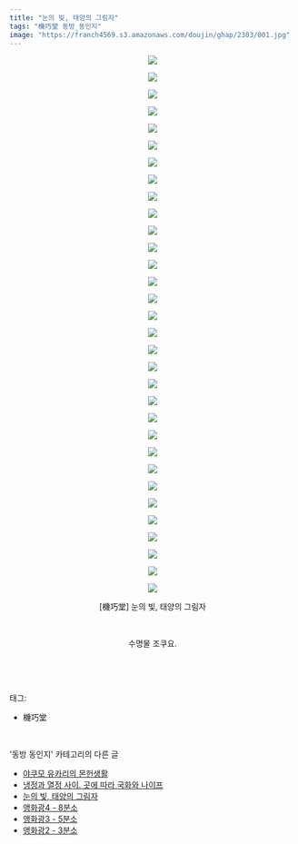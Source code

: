 ```yaml
---
title: "눈의 빛, 태양의 그림자"
tags: "機巧堂 동방_동인지"
image: "https://franch4569.s3.amazonaws.com/doujin/ghap/2303/001.jpg"
---
```

<div class="article">
<p style="text-align: center; clear: none; float: none;"><img src="{{ site.imgserver2 }}/ghap/2303/001.jpg"/></p>
<p style="text-align: center; clear: none; float: none;"><img src="{{ site.imgserver2 }}/ghap/2303/002.jpg"/></p>
<p style="text-align: center; clear: none; float: none;"><img src="{{ site.imgserver2 }}/ghap/2303/003.jpg"/></p>
<p style="text-align: center; clear: none; float: none;"><img src="{{ site.imgserver2 }}/ghap/2303/004.jpg"/></p>
<p style="text-align: center; clear: none; float: none;"><img src="{{ site.imgserver2 }}/ghap/2303/005.jpg"/></p>
<p style="text-align: center; clear: none; float: none;"><img src="{{ site.imgserver2 }}/ghap/2303/006.jpg"/></p>
<p style="text-align: center; clear: none; float: none;"><img src="{{ site.imgserver2 }}/ghap/2303/007.jpg"/></p>
<p style="text-align: center; clear: none; float: none;"><img src="{{ site.imgserver2 }}/ghap/2303/008.jpg"/></p>
<p style="text-align: center; clear: none; float: none;"><img src="{{ site.imgserver2 }}/ghap/2303/009.jpg"/></p>
<p style="text-align: center; clear: none; float: none;"><img src="{{ site.imgserver2 }}/ghap/2303/010.jpg"/></p>
<p style="text-align: center; clear: none; float: none;"><img src="{{ site.imgserver2 }}/ghap/2303/011.jpg"/></p>
<p style="text-align: center; clear: none; float: none;"><img src="{{ site.imgserver2 }}/ghap/2303/012.jpg"/></p>
<p style="text-align: center; clear: none; float: none;"><img src="{{ site.imgserver2 }}/ghap/2303/013.jpg"/></p>
<p style="text-align: center; clear: none; float: none;"><img src="{{ site.imgserver2 }}/ghap/2303/014.jpg"/></p>
<p style="text-align: center; clear: none; float: none;"><img src="{{ site.imgserver2 }}/ghap/2303/015.jpg"/></p>
<p style="text-align: center; clear: none; float: none;"><img src="{{ site.imgserver2 }}/ghap/2303/016.jpg"/></p>
<p style="text-align: center; clear: none; float: none;"><img src="{{ site.imgserver2 }}/ghap/2303/017.jpg"/></p>
<p style="text-align: center; clear: none; float: none;"><img src="{{ site.imgserver2 }}/ghap/2303/018.jpg"/></p>
<p style="text-align: center; clear: none; float: none;"><img src="{{ site.imgserver2 }}/ghap/2303/019.jpg"/></p>
<p style="text-align: center; clear: none; float: none;"><img src="{{ site.imgserver2 }}/ghap/2303/020.jpg"/></p>
<p style="text-align: center; clear: none; float: none;"><img src="{{ site.imgserver2 }}/ghap/2303/021.jpg"/></p>
<p style="text-align: center; clear: none; float: none;"><img src="{{ site.imgserver2 }}/ghap/2303/022.jpg"/></p>
<p style="text-align: center; clear: none; float: none;"><img src="{{ site.imgserver2 }}/ghap/2303/023.jpg"/></p>
<p style="text-align: center; clear: none; float: none;"><img src="{{ site.imgserver2 }}/ghap/2303/024.jpg"/></p>
<p style="text-align: center; clear: none; float: none;"><img src="{{ site.imgserver2 }}/ghap/2303/025.jpg"/></p>
<p style="text-align: center; clear: none; float: none;"><img src="{{ site.imgserver2 }}/ghap/2303/026.jpg"/></p>
<p style="text-align: center; clear: none; float: none;"><img src="{{ site.imgserver2 }}/ghap/2303/027.jpg"/></p>
<p style="text-align: center; clear: none; float: none;"><img src="{{ site.imgserver2 }}/ghap/2303/028.jpg"/></p>
<p style="text-align: center; clear: none; float: none;"><img src="{{ site.imgserver2 }}/ghap/2303/029.jpg"/></p>
<p style="text-align: center; clear: none; float: none;"><img src="{{ site.imgserver2 }}/ghap/2303/030.jpg"/></p>
<p style="text-align: center; clear: none; float: none;"><img src="{{ site.imgserver2 }}/ghap/2303/031.jpg"/></p>
<p style="text-align: center; clear: none; float: none;"><img src="{{ site.imgserver2 }}/ghap/2303/032.jpg"/></p>
<p style="text-align: center; clear: none; float: none;">[機巧堂] 눈의 빛, 태양의 그림자</p>
<p style="text-align: center; clear: none; float: none;"><br/></p>
<p style="text-align: center; clear: none; float: none;">수명물 조쿠요.</p>
<p><br/></p>
</div><br/>
<div class="tagTrail">
<p>태그: </p>
<ul>
<li>機巧堂</li>
</ul>
</div><br/>
<div class="another">
<p>'동방 동인지' 카테고리의 다른 글</p>
<ul>
<li><a href="/ghap_2305">야쿠모 유카리의 몬헌생활</a></li>
<li><a href="/ghap_2304">냉정과 열정 사이. 곳에 따라 국화와 나이프</a></li>
<li><a href="/ghap_2303">눈의 빛, 태양의 그림자</a></li>
<li><a href="/ghap_2301">앵화광4 - 8분소</a></li>
<li><a href="/ghap_2300">앵화광3 - 5분소</a></li>
<li><a href="/ghap_2299">앵화광2 - 3분소</a></li>
</ul>
</div><br/>
<div class="cb_module cb_fluid">
<div class="cb_wrt cb_profile">
</div><!-- commentList close -->
</div><br/>
